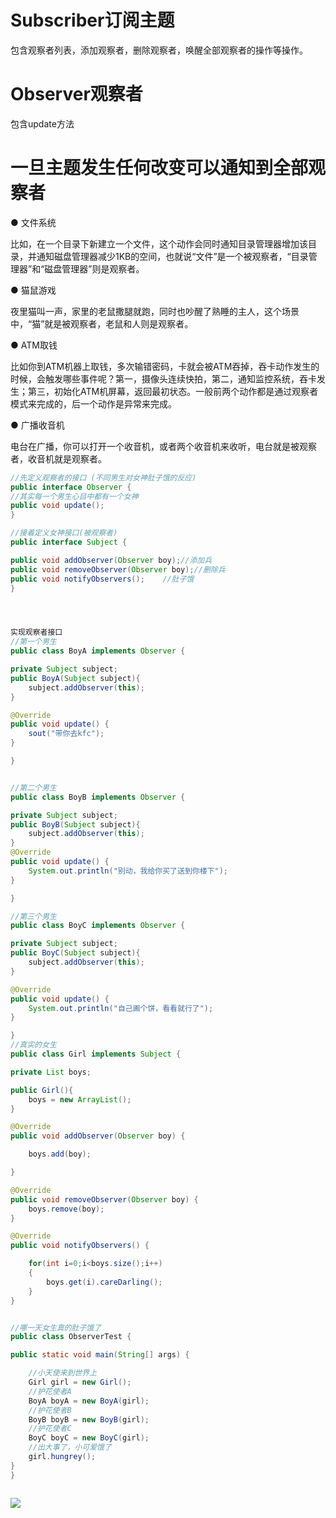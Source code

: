 # Subscriber订阅主题

包含观察者列表，添加观察者，删除观察者，唤醒全部观察者的操作等操作。    

# Observer观察者   

包含update方法     

# 一旦主题发生任何改变可以通知到全部观察者   

● 文件系统

比如，在一个目录下新建立一个文件，这个动作会同时通知目录管理器增加该目录，并通知磁盘管理器减少1KB的空间，也就说“文件”是一个被观察者，“目录管理器”和“磁盘管理器”则是观察者。

● 猫鼠游戏

夜里猫叫一声，家里的老鼠撒腿就跑，同时也吵醒了熟睡的主人，这个场景中，“猫”就是被观察者，老鼠和人则是观察者。

● ATM取钱

比如你到ATM机器上取钱，多次输错密码，卡就会被ATM吞掉，吞卡动作发生的时候，会触发哪些事件呢？第一，摄像头连续快拍，第二，通知监控系统，吞卡发生；第三，初始化ATM机屏幕，返回最初状态。一般前两个动作都是通过观察者模式来完成的，后一个动作是异常来完成。

● 广播收音机

电台在广播，你可以打开一个收音机，或者两个收音机来收听，电台就是被观察者，收音机就是观察者。



``` JAVA  
//先定义观察者的接口 (不同男生对女神肚子饿的反应) 
public interface Observer {
//其实每一个男生心目中都有一个女神
public void update();
}   

//接着定义女神接口(被观察者)    
public interface Subject {

public void addObserver(Observer boy);//添加兵
public void removeObserver(Observer boy);//删除兵
public void notifyObservers();    //肚子饿
}




实现观察者接口   
//第一个男生
public class BoyA implements Observer {

private Subject subject;
public BoyA(Subject subject){
    subject.addObserver(this);
}

@Override
public void update() {
    sout("带你去kfc");
}

}


//第二个男生   
public class BoyB implements Observer {

private Subject subject;
public BoyB(Subject subject){
    subject.addObserver(this);
}
@Override
public void update() {
    System.out.println("别动，我给你买了送到你楼下");
}

}

//第三个男生   
public class BoyC implements Observer {

private Subject subject;
public BoyC(Subject subject){
    subject.addObserver(this);
}

@Override
public void update() {
    System.out.println("自己画个饼，看看就行了");
}

}
//真实的女生  
public class Girl implements Subject {

private List boys;

public Girl(){
    boys = new ArrayList();
}

@Override
public void addObserver(Observer boy) {

    boys.add(boy);

}

@Override
public void removeObserver(Observer boy) {
    boys.remove(boy);
}

@Override
public void notifyObservers() {

    for(int i=0;i<boys.size();i++)
    {
    	boys.get(i).careDarling();
    }
}


//哪一天女生真的肚子饿了   
public class ObserverTest {

public static void main(String[] args) {

    //小天使来到世界上
    Girl girl = new Girl();
    //护花使者A
    BoyA boyA = new BoyA(girl);
    //护花使者B
    BoyB boyB = new BoyB(girl);
    //护花使者C
    BoyC boyC = new BoyC(girl);
    //出大事了，小可爱饿了
    girl.hungrey();
}
}



```



![](https://user-gold-cdn.xitu.io/2016/11/29/1742b070a98251cb7678ea66d650a4e2?imageView2/0/w/1280/h/960/format/webp/ignore-error/1)   







   





